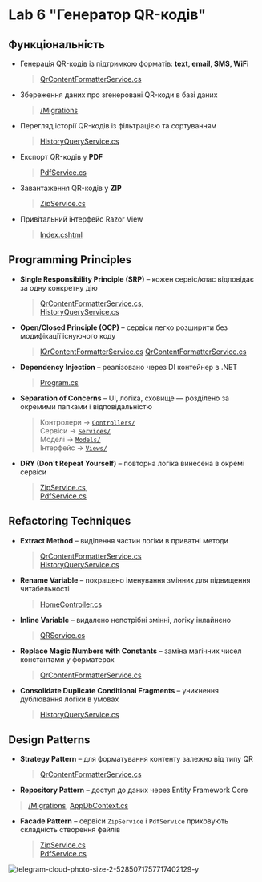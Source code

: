 # Lab 6 "Генератор QR-кодів"

## Функціональність

- Генерація QR-кодів із підтримкою форматів: **text, email, SMS, WiFi**  
  > [QrContentFormatterService.cs](https://github.com/KotiukSofiia/KPZ/blob/main/Lab%206/QrCodeGenerator/QrCodeGenerator/Services/QrContentFormatterService.cs)

- Збереження даних про згенеровані QR-коди в базі даних  
  > [/Migrations](https://github.com/KotiukSofiia/KPZ/tree/main/Lab%206/QrCodeGenerator/QrCodeGenerator/Migrations)

- Перегляд історії QR-кодів із фільтрацією та сортуванням  
  > [HistoryQueryService.cs](https://github.com/KotiukSofiia/KPZ/blob/main/Lab%206/QrCodeGenerator/QrCodeGenerator/Services/HistoryQueryService.cs)

- Експорт QR-кодів у **PDF**  
  > [PdfService.cs](https://github.com/KotiukSofiia/KPZ/blob/main/Lab%206/QrCodeGenerator/QrCodeGenerator/Services/PdfService.cs)

- Завантаження QR-кодів у **ZIP**  
  > [ZipService.cs](https://github.com/KotiukSofiia/KPZ/blob/main/Lab%206/QrCodeGenerator/QrCodeGenerator/Services/ZipService.cs)

- Привітальний інтерфейс Razor View  
  > [Index.cshtml](https://github.com/KotiukSofiia/KPZ/blob/main/Lab%206/QrCodeGenerator/QrCodeGenerator/Views/Home/Index.cshtml)


## Programming Principles

- **Single Responsibility Principle (SRP)** – кожен сервіс/клас відповідає за одну конкретну дію  
  > [QrContentFormatterService.cs](https://github.com/KotiukSofiia/KPZ/blob/main/Lab%206/QrCodeGenerator/QrCodeGenerator/Services/QrContentFormatterService.cs),  
  > [HistoryQueryService.cs](https://github.com/KotiukSofiia/KPZ/blob/main/Lab%206/QrCodeGenerator/QrCodeGenerator/Services/HistoryQueryService.cs)

- **Open/Closed Principle (OCP)** – сервіси легко розширити без модифікації існуючого коду  
  > [IQrContentFormatterService.cs](https://github.com/KotiukSofiia/KPZ/blob/main/Lab%206/QrCodeGenerator/QrCodeGenerator/Services/IQrContentFormatterService.cs)
  > [QrContentFormatterService.cs](https://github.com/KotiukSofiia/KPZ/blob/main/Lab%206/QrCodeGenerator/QrCodeGenerator/Services/QrContentFormatterService.cs)

- **Dependency Injection** – реалізовано через DI контейнер в .NET  
  > [Program.cs](https://github.com/KotiukSofiia/KPZ/blob/main/Lab%206/QrCodeGenerator/QrCodeGenerator/Program.cs)

- **Separation of Concerns** – UI, логіка, сховище — розділено за окремими папками і відповідальністю  
  > Контролери → [`Controllers/`](https://github.com/KotiukSofiia/KPZ/tree/main/Lab%206/QrCodeGenerator/QrCodeGenerator/Controllers)  
  > Сервіси → [`Services/`](https://github.com/KotiukSofiia/KPZ/tree/main/Lab%206/QrCodeGenerator/QrCodeGenerator/Services)  
  > Моделі → [`Models/`](https://github.com/KotiukSofiia/KPZ/tree/main/Lab%206/QrCodeGenerator/QrCodeGenerator/Models)  
  > Інтерфейс → [`Views/`](https://github.com/KotiukSofiia/KPZ/tree/main/Lab%206/QrCodeGenerator/QrCodeGenerator/Views)

- **DRY (Don't Repeat Yourself)** – повторна логіка винесена в окремі сервіси  
  > [ZipService.cs](https://github.com/KotiukSofiia/KPZ/blob/main/Lab%206/QrCodeGenerator/QrCodeGenerator/Services/ZipService.cs),  
  > [PdfService.cs](https://github.com/KotiukSofiia/KPZ/blob/main/Lab%206/QrCodeGenerator/QrCodeGenerator/Services/PdfService.cs)


## Refactoring Techniques

- **Extract Method** – виділення частин логіки в приватні методи  
  > [QrContentFormatterService.cs](https://github.com/KotiukSofiia/KPZ/blob/main/Lab%206/QrCodeGenerator/QrCodeGenerator/Services/QrContentFormatterService.cs)  
  > [HistoryQueryService.cs](https://github.com/KotiukSofiia/KPZ/blob/main/Lab%206/QrCodeGenerator/QrCodeGenerator/Services/HistoryQueryService.cs)

- **Rename Variable** – покращено іменування змінних для підвищення читабельності  
  > [HomeController.cs](https://github.com/KotiukSofiia/KPZ/blob/main/Lab%206/QrCodeGenerator/QrCodeGenerator/Controllers/HomeController.cs)

- **Inline Variable** – видалено непотрібні змінні, логіку інлайнено  
  > [QRService.cs](https://github.com/KotiukSofiia/KPZ/blob/main/Lab%206/QrCodeGenerator/QrCodeGenerator/Services/QRService.cs)

- **Replace Magic Numbers with Constants** – заміна магічних чисел константами у форматерах  
  > [QrContentFormatterService.cs](https://github.com/KotiukSofiia/KPZ/blob/main/Lab%206/QrCodeGenerator/QrCodeGenerator/Services/QrContentFormatterService.cs)

- **Consolidate Duplicate Conditional Fragments** – уникнення дублювання логіки в умовах  
  > [HistoryQueryService.cs](https://github.com/KotiukSofiia/KPZ/blob/main/Lab%206/QrCodeGenerator/QrCodeGenerator/Services/HistoryQueryService.cs)


## Design Patterns

- **Strategy Pattern** – для форматування контенту залежно від типу QR  
  > [QrContentFormatterService.cs](https://github.com/KotiukSofiia/KPZ/blob/main/Lab%206/QrCodeGenerator/QrCodeGenerator/Services/QrContentFormatterService.cs)

- **Repository Pattern** – доступ до даних через Entity Framework Core  
 > [/Migrations](https://github.com/KotiukSofiia/KPZ/tree/main/Lab%206/QrCodeGenerator/QrCodeGenerator/Migrations),
 > [AppDbContext.cs](https://github.com/KotiukSofiia/KPZ/blob/main/Lab%206/QrCodeGenerator/QrCodeGenerator/Models/AppDbContext.cs)

- **Facade Pattern** – сервіси `ZipService` і `PdfService` приховують складність створення файлів  
  > [ZipService.cs](https://github.com/KotiukSofiia/KPZ/blob/main/Lab%206/QrCodeGenerator/QrCodeGenerator/Services/ZipService.cs)  
  > [PdfService.cs](https://github.com/KotiukSofiia/KPZ/blob/main/Lab%206/QrCodeGenerator/QrCodeGenerator/Services/PdfService.cs)

![telegram-cloud-photo-size-2-5285071757717402129-y](https://github.com/user-attachments/assets/974e7338-d178-47bc-975f-bc73e1784009)
